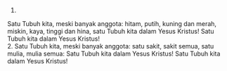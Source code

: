 1.
Satu Tubuh kita, meski banyak anggota: hitam, putih,
kuning dan merah, miskin, kaya, tinggi dan hina,
satu Tubuh kita dalam Yesus Kristus! Satu Tubuh kita
dalam Yesus Kristus!
<br>
2.
Satu Tubuh kita, meski banyak anggota: satu sakit,
sakit semua, satu mulia, mulia semua: Satu Tubuh kita dalam
Yesus Kristus! Satu Tubuh kita dalam Yesus Kristus!